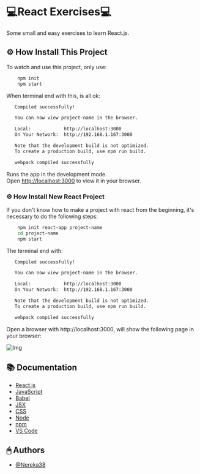 # 💻React Exercises💻

Some small and easy exercises to learn React.js.


## ⚙️ How Install This Project

To watch and use this project, only use:

```bash
    npm init
    npm start
```
 When terminal end with this, is all ok:   
 ```bash
    Compiled successfully!

    You can now view project-name in the browser.

    Local:            http://localhost:3000
    On Your Network:  http://192.168.1.167:3000

    Note that the development build is not optimized.
    To create a production build, use npm run build.

    webpack compiled successfully
```
Runs the app in the development mode.\
Open [http://localhost:3000](http://localhost:3000) to view it in your browser.

### ⚙️ How Install New React Project

If you don't know how to make a project with react from the beginning, it's necessary to do the following steps:

```bash
    npm init react-app project-name
    cd project-name
    npm start
```
 The terminal end with:   
 ```bash
    Compiled successfully!

    You can now view project-name in the browser.

    Local:            http://localhost:3000
    On Your Network:  http://192.168.1.167:3000

    Note that the development build is not optimized.
    To create a production build, use npm run build.

    webpack compiled successfully
```
Open a browser with http://localhost:3000, will show the following page in your browser:

![Img](https://developer.mozilla.org/en-US/docs/Learn/Tools_and_testing/Client-side_JavaScript_frameworks/React_getting_started/default-create-react-app.png)


## 📚 Documentation

- [React.js](https://es.reactjs.org/)
- [JavaScript](https://www.javascript.com/)
- [Babel](https://babeljs.io/)
- [JSX](https://reactjs.org/docs/introducing-jsx.html)
- [CSS](https://developer.mozilla.org/en-US/docs/Web/CSS)
- [Node](https://nodejs.org/es/)
- [npm](https://www.npmjs.com/)
- [VS Code](https://code.visualstudio.com/)


## 🖱 Authors

- [@Nereka38](https://github.com/Nereka38)
